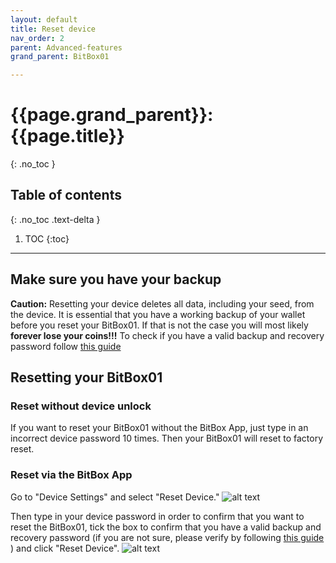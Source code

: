 ```yaml
---
layout: default
title: Reset device
nav_order: 2
parent: Advanced-features
grand_parent: BitBox01

---
```

# {{page.grand_parent}}: {{page.title}}
{: .no_toc }

## Table of contents
{: .no_toc .text-delta }

1. TOC
{:toc}
---

## Make sure you have your backup
**Caution:** Resetting your device deletes all data, including your seed, from the device. It is essential that you have a working backup of your wallet before you reset your BitBox01. If that is not the case you will most likely **forever lose your coins!!!**
To check if you have a valid backup and recovery password follow [this guide]({{site.baseurl}}/bitbox01/basic%20features/managing_backups/)

## Resetting your BitBox01
### Reset without device unlock
If you want to reset your BitBox01 without the BitBox App, just type in an incorrect device password 10 times. Then your BitBox01 will reset to factory reset.

### Reset via the BitBox App
Go to "Device Settings" and select "Reset Device."
![alt text]({{site.baseurl}}/assets/images/BitBox02_reset/reset1.png )

Then type in your device password in order to confirm that you want to reset the BitBox01, tick the box to confirm that you have a valid backup and recovery password (if you are not sure, please verify by following [this guide]({{site.baseurl}}/bitbox01/basic%20features/managing_backups/)
) and click "Reset Device".
![alt text]({{site.baseurl}}/assets/images/BitBox01_random/bb01_reset.png )
